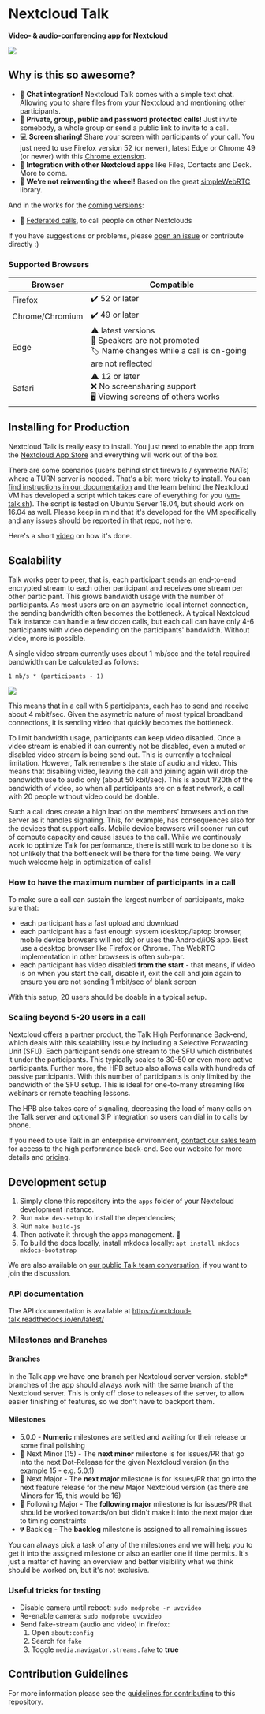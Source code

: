# Nextcloud Talk

**Video- & audio-conferencing app for Nextcloud**

![](https://raw.githubusercontent.com/nextcloud/spreed/master/docs/call-in-action.png)

## Why is this so awesome?

* 💬 **Chat integration!** Nextcloud Talk comes with a simple text chat. Allowing you to share files from your Nextcloud and mentioning other participants.
* 👥 **Private, group, public and password protected calls!** Just invite somebody, a whole group or send a public link to invite to a call.
* 💻 **Screen sharing!** Share your screen with participants of your call. You just need to use Firefox version 52 (or newer), latest Edge or Chrome 49 (or newer) with this [Chrome extension](https://chrome.google.com/webstore/detail/screensharing-for-nextclo/kepnpjhambipllfmgmbapncekcmabkol).
* 🚀 **Integration with other Nextcloud apps** like Files, Contacts and Deck. More to come.
* 🙈 **We’re not reinventing the wheel!** Based on the great [simpleWebRTC](https://simplewebrtc.com/) library.

And in the works for the [coming versions](https://github.com/nextcloud/spreed/milestones/):
* 🙋 [Federated calls](https://github.com/nextcloud/spreed/issues/21), to call people on other Nextclouds

If you have suggestions or problems, please [open an issue](https://github.com/nextcloud/spreed/issues) or contribute directly :)

### Supported Browsers

| Browser | Compatible |
|---|---|
| Firefox | ✔️ 52 or later |
| Chrome/Chromium | ✔️ 49 or later |
| Edge | ⚠️ latest versions <br> 🎤 Speakers are not promoted <br> 🏷 Name changes while a call is on-going are not reflected |
| Safari | ⚠️ 12 or later <br> ❌ No screensharing support <br> 🖥 Viewing screens of others works |


## Installing for Production

Nextcloud Talk is really easy to install. You just need to enable the app from the [Nextcloud App Store](https://apps.nextcloud.com/apps/spreed) and everything will work out of the box.

There are some scenarios (users behind strict firewalls / symmetric NATs) where a TURN server is needed. That's a bit more tricky to install. You can [find instructions in our documentation](https://nextcloud-talk.readthedocs.io/en/latest/TURN/) and the team behind the Nextcloud VM has developed a script which takes care of everything for you ([vm-talk.sh](https://github.com/nextcloud/vm/blob/master/apps/talk.sh)). The script is tested on Ubuntu Server 18.04, but should work on 16.04 as well. Please keep in mind that it's developed for the VM specifically and any issues should be reported in that repo, not here.

Here's a short [video](https://youtu.be/KdTsWIy4eN0) on how it's done.

## Scalability 

Talk works peer to peer, that is, each participant sends an end-to-end encrypted stream to each other participant and receives one stream per other participant. This grows bandwidth usage with the number of participants. As most users are on an asymetric local internet connection, the sending bandwidth often becomes the bottleneck. A typical Nextcloud Talk instance can handle a few dozen calls, but each call can have only 4-6 participants with video depending on the participants' bandwidth. Without video, more is possible.

A single video stream currently uses about 1 mb/sec and the total required bandwidth can be calculated as follows:

```
1 mb/s * (participants - 1)
```

![](https://nextcloud.com/wp-content/themes/next/assets/img/features/HPB-P2P.svg.png)

This means that in a call with 5 participants, each has to send and receive about 4 mbit/sec. Given the asymetric nature of most typical broadband connections, it is sending video that quickly becomes the bottleneck.

To limit bandwidth usage, participants can keep video disabled. Once a video stream is enabled it can currently not be disabled, even a muted or disabled video stream is being send out. This is currently a technical limitation. However, Talk remembers the state of audio and video. This means that disabling video, leaving the call and joining again will drop the bandwidth use to audio only (about 50 kbit/sec). This is about 1/20th of the bandwidth of video, so when all participants are on a fast network, a call with 20 people without video could be doable.

Such a call does create a high load on the members' browsers and on the server as it handles signaling. This, for example, has consequences also for the devices that support calls. Mobile device browsers will sooner run out of compute capacity and cause issues to the call. While we continously work to optimize Talk for performance, there is still work to be done so it is not unlikely that the bottleneck will be there for the time being. We very much welcome help in optimization of calls!

### How to have the maximum number of participants in a call

To make sure a call can sustain the largest number of participants, make sure that:
* each participant has a fast upload and download
* each participant has a fast enough system (desktop/laptop browser, mobile device browsers will not do) or uses the Android/iOS app. Best use a desktop browser like Firefox or Chrome. The WebRTC implementation in other browsers is often sub-par.
* each participant has video disabled **from the start** - that means, if video is on when you start the call, disable it, exit the call and join again to ensure you are not sending 1 mbit/sec of blank screen

With this setup, 20 users should be doable in a typical setup.

### Scaling beyond 5-20 users in a call

Nextcloud offers a partner product, the Talk High Performance Back-end, which deals with this scalability issue by including a Selective Forwarding Unit (SFU). Each participant sends one stream to the SFU which distributes it under the participants. This typically scales to 30-50 or even more active participants. Further more, the HPB setup also allows calls with hundreds of passive participants. With this number of participants is only limited by the bandwidth of the SFU setup. This is ideal for one-to-many streaming like webinars or remote teaching lessons.

The HPB also takes care of signaling, decreasing the load of many calls on the Talk server and optional SIP integration so users can dial in to calls by phone.

If you need to use Talk in an enterprise environment, [contact our sales team](https://nextcloud.com/enterprise/buy/) for access to the high performance back-end. See our website for more details and [pricing](https://nextcloud.com/talk/#scalability).

## Development setup

1. Simply clone this repository into the `apps` folder of your Nextcloud development instance.
2. Run `make dev-setup` to install the dependencies;
3. Run `make build-js`
4. Then activate it through the apps management. :tada:
5. To build the docs locally, install mkdocs locally: `apt install mkdocs mkdocs-bootstrap`

We are also available on [our public Talk team conversation](https://cloud.nextcloud.com/call/c7fz9qpr), if you want to join the discussion.

### API documentation

The API documentation is available at https://nextcloud-talk.readthedocs.io/en/latest/

### Milestones and Branches

#### Branches

In the Talk app we have one branch per Nextcloud server version. stable* branches of the app should always work with the same branch of the Nextcloud server.
This is only off close to releases of the server, to allow easier finishing of features, so we don't have to backport them.

#### Milestones

* 5.0.0 - **Numeric** milestones are settled and waiting for their release or some final polishing
* 💙 Next Minor (15) - The **next minor** milestone is for issues/PR that go into the next Dot-Release for the given Nextcloud version (in the example 15 - e.g. 5.0.1)
* 💚 Next Major - The **next major** milestone is for issues/PR that go into the next feature release for the new Major Nextcloud version (as there are Minors for 15, this would be 16)
* 💛 Following Major - The **following major** milestone is for issues/PR that should be worked towards/on but didn't make it into the next major due to timing constraints
* 💔 Backlog - The **backlog** milestone is assigned to all remaining issues

You can always pick a task of any of the milestones and we will help you to get it into the assigned milestone or also an earlier one if time permits. It's just a matter of having an overview and better visibility what we think should be worked on, but it's not exclusive.


### Useful tricks for testing

* Disable camera until reboot: `sudo modprobe -r uvcvideo`
* Re-enable camera: `sudo modprobe uvcvideo`
* Send fake-stream (audio and video) in firefox:
  1. Open `about:config`
  2. Search for `fake`
  3. Toggle `media.navigator.streams.fake` to **true**


## Contribution Guidelines

For more information please see the [guidelines for contributing](https://github.com/nextcloud/spreed/blob/master/.github/contributing.md) to this repository.
